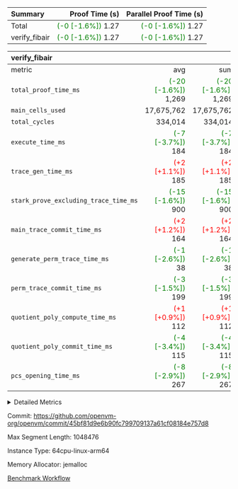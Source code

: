 | Summary | Proof Time (s) | Parallel Proof Time (s) |
|:---|---:|---:|
| Total | <span style='color: green'>(-0 [-1.6%])</span> 1.27 | <span style='color: green'>(-0 [-1.6%])</span> 1.27 |
| verify_fibair | <span style='color: green'>(-0 [-1.6%])</span> 1.27 | <span style='color: green'>(-0 [-1.6%])</span> 1.27 |


| verify_fibair |||||
|:---|---:|---:|---:|---:|
|metric|avg|sum|max|min|
| `total_proof_time_ms ` | <span style='color: green'>(-20 [-1.6%])</span> 1,269 | <span style='color: green'>(-20 [-1.6%])</span> 1,269 | <span style='color: green'>(-20 [-1.6%])</span> 1,269 | <span style='color: green'>(-20 [-1.6%])</span> 1,269 |
| `main_cells_used     ` |  17,675,762 |  17,675,762 |  17,675,762 |  17,675,762 |
| `total_cycles        ` |  334,014 |  334,014 |  334,014 |  334,014 |
| `execute_time_ms     ` | <span style='color: green'>(-7 [-3.7%])</span> 184 | <span style='color: green'>(-7 [-3.7%])</span> 184 | <span style='color: green'>(-7 [-3.7%])</span> 184 | <span style='color: green'>(-7 [-3.7%])</span> 184 |
| `trace_gen_time_ms   ` | <span style='color: red'>(+2 [+1.1%])</span> 185 | <span style='color: red'>(+2 [+1.1%])</span> 185 | <span style='color: red'>(+2 [+1.1%])</span> 185 | <span style='color: red'>(+2 [+1.1%])</span> 185 |
| `stark_prove_excluding_trace_time_ms` | <span style='color: green'>(-15 [-1.6%])</span> 900 | <span style='color: green'>(-15 [-1.6%])</span> 900 | <span style='color: green'>(-15 [-1.6%])</span> 900 | <span style='color: green'>(-15 [-1.6%])</span> 900 |
| `main_trace_commit_time_ms` | <span style='color: red'>(+2 [+1.2%])</span> 164 | <span style='color: red'>(+2 [+1.2%])</span> 164 | <span style='color: red'>(+2 [+1.2%])</span> 164 | <span style='color: red'>(+2 [+1.2%])</span> 164 |
| `generate_perm_trace_time_ms` | <span style='color: green'>(-1 [-2.6%])</span> 38 | <span style='color: green'>(-1 [-2.6%])</span> 38 | <span style='color: green'>(-1 [-2.6%])</span> 38 | <span style='color: green'>(-1 [-2.6%])</span> 38 |
| `perm_trace_commit_time_ms` | <span style='color: green'>(-3 [-1.5%])</span> 199 | <span style='color: green'>(-3 [-1.5%])</span> 199 | <span style='color: green'>(-3 [-1.5%])</span> 199 | <span style='color: green'>(-3 [-1.5%])</span> 199 |
| `quotient_poly_compute_time_ms` | <span style='color: red'>(+1 [+0.9%])</span> 112 | <span style='color: red'>(+1 [+0.9%])</span> 112 | <span style='color: red'>(+1 [+0.9%])</span> 112 | <span style='color: red'>(+1 [+0.9%])</span> 112 |
| `quotient_poly_commit_time_ms` | <span style='color: green'>(-4 [-3.4%])</span> 115 | <span style='color: green'>(-4 [-3.4%])</span> 115 | <span style='color: green'>(-4 [-3.4%])</span> 115 | <span style='color: green'>(-4 [-3.4%])</span> 115 |
| `pcs_opening_time_ms ` | <span style='color: green'>(-8 [-2.9%])</span> 267 | <span style='color: green'>(-8 [-2.9%])</span> 267 | <span style='color: green'>(-8 [-2.9%])</span> 267 | <span style='color: green'>(-8 [-2.9%])</span> 267 |



<details>
<summary>Detailed Metrics</summary>

|  | verify_program_compile_ms | total_cells | stark_prove_excluding_trace_time_ms | quotient_poly_compute_time_ms | quotient_poly_commit_time_ms | perm_trace_commit_time_ms | pcs_opening_time_ms | main_trace_commit_time_ms |
| --- | --- | --- | --- | --- | --- | --- | --- |
|  | 7 | 65,536 | 40 | 2 | 7 | 0 | 23 | 6 | 

| air_name | rows | quotient_deg | main_cols | interactions | constraints | cells |
| --- | --- | --- | --- | --- | --- | --- |
| AccessAdapterAir<2> |  | 2 |  | 5 | 12 |  | 
| AccessAdapterAir<4> |  | 2 |  | 5 | 12 |  | 
| AccessAdapterAir<8> |  | 2 |  | 5 | 12 |  | 
| FibonacciAir | 32,768 | 1 | 2 |  | 5 | 65,536 | 
| FriReducedOpeningAir |  | 2 |  | 39 | 71 |  | 
| JalRangeCheckAir |  | 2 |  | 9 | 14 |  | 
| NativePoseidon2Air<BabyBearParameters>, 1> |  | 2 |  | 136 | 572 |  | 
| PhantomAir |  | 2 |  | 3 | 5 |  | 
| ProgramAir |  | 1 |  | 1 | 4 |  | 
| VariableRangeCheckerAir |  | 1 |  | 1 | 4 |  | 
| VmAirWrapper<AluNativeAdapterAir, FieldArithmeticCoreAir> |  | 2 |  | 15 | 27 |  | 
| VmAirWrapper<BranchNativeAdapterAir, BranchEqualCoreAir<1> |  | 2 |  | 11 | 25 |  | 
| VmAirWrapper<NativeAdapterAir<2, 0>, PublicValuesCoreAir> |  | 2 |  | 11 | 29 |  | 
| VmAirWrapper<NativeLoadStoreAdapterAir<1>, NativeLoadStoreCoreAir<1> |  | 2 |  | 15 | 20 |  | 
| VmAirWrapper<NativeLoadStoreAdapterAir<4>, NativeLoadStoreCoreAir<4> |  | 2 |  | 15 | 20 |  | 
| VmAirWrapper<NativeVectorizedAdapterAir<4>, FieldExtensionCoreAir> |  | 2 |  | 15 | 27 |  | 
| VmConnectorAir |  | 2 |  | 5 | 11 |  | 
| VolatileBoundaryAir |  | 2 |  | 7 | 19 |  | 

| group | trace_gen_time_ms | total_proof_time_ms | total_cycles | total_cells | stark_prove_excluding_trace_time_ms | quotient_poly_compute_time_ms | quotient_poly_commit_time_ms | perm_trace_commit_time_ms | pcs_opening_time_ms | main_trace_commit_time_ms | main_cells_used | generate_perm_trace_time_ms | execute_time_ms |
| --- | --- | --- | --- | --- | --- | --- | --- | --- | --- | --- | --- | --- | --- |
| verify_fibair | 185 | 1,269 | 334,014 | 62,474,410 | 900 | 112 | 115 | 199 | 267 | 164 | 17,675,762 | 38 | 184 | 

| group | air_name | rows | prep_cols | perm_cols | main_cols | cells |
| --- | --- | --- | --- | --- | --- | --- |
| verify_fibair | AccessAdapterAir<2> | 131,072 |  | 16 | 11 | 3,538,944 | 
| verify_fibair | AccessAdapterAir<4> | 65,536 |  | 16 | 13 | 1,900,544 | 
| verify_fibair | AccessAdapterAir<8> | 128 |  | 16 | 17 | 4,224 | 
| verify_fibair | FriReducedOpeningAir | 2,048 |  | 84 | 27 | 227,328 | 
| verify_fibair | JalRangeCheckAir | 32,768 |  | 28 | 12 | 1,310,720 | 
| verify_fibair | NativePoseidon2Air<BabyBearParameters>, 1> | 32,768 |  | 312 | 398 | 23,265,280 | 
| verify_fibair | PhantomAir | 16,384 |  | 12 | 6 | 294,912 | 
| verify_fibair | ProgramAir | 8,192 |  | 8 | 10 | 147,456 | 
| verify_fibair | VariableRangeCheckerAir | 262,144 | 2 | 8 | 1 | 2,359,296 | 
| verify_fibair | VmAirWrapper<AluNativeAdapterAir, FieldArithmeticCoreAir> | 262,144 |  | 36 | 29 | 17,039,360 | 
| verify_fibair | VmAirWrapper<BranchNativeAdapterAir, BranchEqualCoreAir<1> | 32,768 |  | 28 | 23 | 1,671,168 | 
| verify_fibair | VmAirWrapper<NativeLoadStoreAdapterAir<1>, NativeLoadStoreCoreAir<1> | 65,536 |  | 40 | 21 | 3,997,696 | 
| verify_fibair | VmAirWrapper<NativeLoadStoreAdapterAir<4>, NativeLoadStoreCoreAir<4> | 32,768 |  | 40 | 27 | 2,195,456 | 
| verify_fibair | VmAirWrapper<NativeVectorizedAdapterAir<4>, FieldExtensionCoreAir> | 32,768 |  | 36 | 38 | 2,424,832 | 
| verify_fibair | VmConnectorAir | 2 | 1 | 16 | 5 | 42 | 
| verify_fibair | VolatileBoundaryAir | 65,536 |  | 20 | 12 | 2,097,152 | 

| group | trace_height_constraint | weighted_sum | threshold |
| --- | --- | --- | --- |
| verify_fibair | 0 | 1,085,444 | 2,013,265,921 | 
| verify_fibair | 1 | 5,411,200 | 2,013,265,921 | 
| verify_fibair | 2 | 542,722 | 2,013,265,921 | 
| verify_fibair | 3 | 5,476,612 | 2,013,265,921 | 
| verify_fibair | 4 | 65,536 | 2,013,265,921 | 
| verify_fibair | 5 | 12,851,850 | 2,013,265,921 | 

| trace_height_constraint | threshold |
| --- | --- |
| 0 | 2,013,265,921 | 

</details>


Commit: https://github.com/openvm-org/openvm/commit/45bf81d9e6b90fc799709137a61cf08184e757d8

Max Segment Length: 1048476

Instance Type: 64cpu-linux-arm64

Memory Allocator: jemalloc

[Benchmark Workflow](https://github.com/openvm-org/openvm/actions/runs/14179460659)
